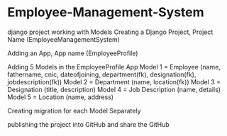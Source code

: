 # Employee-Management-System
django project working with Models
Creating a Django Project, Project Name (EmployeeManagementSystem)

Adding an App, App name (EmployeeProfile)

Adding 5 Models in the EmployeeProfile App
Model 1 = Employee (name, fathername, cnic, dateofjoining, department(fk), designation(fk), jobdescription(fk))
Model 2 = Department (name, location(fk))
Model 3 = Designation (title, description)
Model 4 = Job Description (name, details)
Model 5 = Location (name, address)

Creating migration for each Model Separately 

publishing the project into GitHub and share the GitHub
